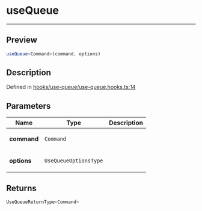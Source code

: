 
      
# useQueue

<div class="api-docs__separator" data-reactroot="">

---

</div><div class="api-docs__section">

## Preview

</div><div class="api-docs__preview fn">

```ts
useQueue<Command>(command, options)
```

</div><div class="api-docs__section">

## Description

</div><div class="api-docs__description"><span class="api-docs__do-not-parse">



</span></div><div class="api-docs__definition">

Defined in [hooks/use-queue/use-queue.hooks.ts:14](https://github.com/BetterTyped/hyper-fetch/blob/1a97772c/packages/react/src/hooks/use-queue/use-queue.hooks.ts#L14)

</div><div class="api-docs__section">

## Parameters

</div><div class="api-docs__parameters"><table><thead><tr><th>Name</th><th>Type</th><th>Description</th></tr></thead><tbody><tr param-data="command"><td>

**command**

</td><td>

`Command`

</td><td>



</td></tr><tr param-data="options"><td>

**options**

</td><td>

`UseQueueOptionsType`

</td><td>



</td></tr></tbody></table></div><div class="api-docs__section">

## Returns

</div><div class="api-docs__returns">

```ts
UseQueueReturnType<Command>
```

</div>